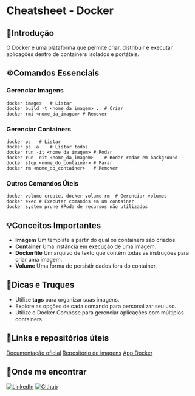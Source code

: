 # Cheatsheet - Docker

## 📒Introdução
O Docker é uma plataforma que permite criar, distribuir e executar aplicações dentro de containers isolados e portáteis.

## ⚙️Comandos Essenciais

### Gerenciar Imagens

```
docker images	# Listar
docker build -t <nome_da_imagem> .	# Criar
docker rmi <nome_da_imagem>	# Remover
```

### Gerenciar Containers

```
docker ps	# Listar 
docker ps -a	# Listar todos
docker run -it <nome_da_imagem>	# Rodar 
docker run -dit <nome_da_imagem>	# Rodar rodar em background
docker stop <nome_do_container>	# Parar
docker rm <nome_do_container>	# Remover
```

### Outros Comandos Úteis

```
docker volume create, docker volume rm	# Gerenciar volumes
docker exec	# Executar comandos em um container
docker system prune	#Poda de recursos não utilizados
```

## 💡Conceitos Importantes

- **Imagem** Um template a partir do qual os containers são criados.
- **Container** Uma instância em execução de uma imagem.
- **Dockerfile** Um arquivo de texto que contém todas as instruções para criar uma imagem.
- **Volume** Uma forma de persistir dados fora do container.

## 📌Dicas e Truques

- Utilize **tags** para organizar suas imagens.
- Explore as opções de cada comando para personalizar seu uso.
- Utilize o Docker Compose para gerenciar aplicações com múltiplos containers.

## 🔗Links e repositórios úteis

[Documentação oficial](https//docs.docker.com/)
[Repositório de imagens](https://hub.docker.com/)
[App Docker](https://app.docker.com/)

## 🔎Onde me encontrar
[![LinkedIn](https://img.shields.io/badge/LinkedIn-000?style=for-the-badge&logo=linkedin&logoColor=0E76A8)](https://www.linkedin.com/in/jalisson-xavier/)
[![Github](https://img.shields.io/badge/Github-000?style=for-the-badge&logo=github)](https://github.com/jalisson-xavier)


